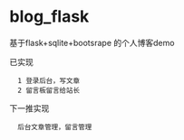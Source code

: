 # blog_flask
基于flask+sqlite+bootsrape 的个人博客demo



已实现






      1 登录后台，写文章
      2 留言板留言给站长
      
 下一推实现
 
      后台文章管理，留言管理
